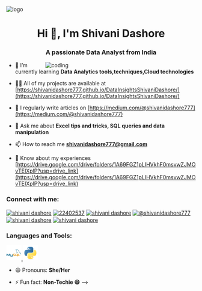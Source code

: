 ![logo](https://github.com/shivanidashore777/shivanidashore777/blob/main/ShivaNi%20git%20banner.png)

<h1 align="center">Hi 👋, I'm Shivani Dashore</h1>
<h3 align="center">A passionate Data Analyst from India</h3>

<img align="right" alt="coding" width="400" src="https://digitalcreativemind.com/wp-content/uploads/2021/06/Analytics_amp_Data_Science.gif">


- 🌱 I’m currently learning **Data Analytics tools,techniques,Cloud technologies**

- 👨‍💻 All of my projects are available at [https://shivanidashore777.github.io/DataInsightsShivaniDashore/](https://shivanidashore777.github.io/DataInsightsShivaniDashore/)

- 📝 I regularly write articles on [https://medium.com/@shivanidashore777](https://medium.com/@shivanidashore777)

- 💬 Ask me about **Excel tips and tricks, SQL queries and data manipulation**

- 📫 How to reach me **shivanidashore777@gmail.com**

- 📄 Know about my experiences [https://drive.google.com/drive/folders/1A69FGZ1pLIHVkhF0msvwZJMOvTEIXplP?usp=drive_link](https://drive.google.com/drive/folders/1A69FGZ1pLIHVkhF0msvwZJMOvTEIXplP?usp=drive_link)

<h3 align="left">Connect with me:</h3>
<p align="left">
<a href="https://linkedin.com/in/shivani dashore" target="blank"><img align="center" src="https://raw.githubusercontent.com/rahuldkjain/github-profile-readme-generator/master/src/images/icons/Social/linked-in-alt.svg" alt="shivani dashore" height="30" width="40" /></a>
<a href="https://stackoverflow.com/users/22402537" target="blank"><img align="center" src="https://raw.githubusercontent.com/rahuldkjain/github-profile-readme-generator/master/src/images/icons/Social/stack-overflow.svg" alt="22402537" height="30" width="40" /></a>
<a href="https://kaggle.com/shivani dashore" target="blank"><img align="center" src="https://raw.githubusercontent.com/rahuldkjain/github-profile-readme-generator/master/src/images/icons/Social/kaggle.svg" alt="shivani dashore" height="30" width="40" /></a>
<a href="https://medium.com/@shivanidashore777" target="blank"><img align="center" src="https://raw.githubusercontent.com/rahuldkjain/github-profile-readme-generator/master/src/images/icons/Social/medium.svg" alt="@shivanidashore777" height="30" width="40" /></a>
<a href="https://www.hackerrank.com/shivani dashore" target="blank"><img align="center" src="https://raw.githubusercontent.com/rahuldkjain/github-profile-readme-generator/master/src/images/icons/Social/hackerrank.svg" alt="shivani dashore" height="30" width="40" /></a>
<a href="https://www.leetcode.com/shivani dashore" target="blank"><img align="center" src="https://raw.githubusercontent.com/rahuldkjain/github-profile-readme-generator/master/src/images/icons/Social/leet-code.svg" alt="shivani dashore" height="30" width="40" /></a>
</p>

<h3 align="left">Languages and Tools:</h3>
<p align="left"> <a href="https://www.mysql.com/" target="_blank" rel="noreferrer"> <img src="https://raw.githubusercontent.com/devicons/devicon/master/icons/mysql/mysql-original-wordmark.svg" alt="mysql" width="40" height="40"/> </a> <a href="https://www.python.org" target="_blank" rel="noreferrer"> <img src="https://raw.githubusercontent.com/devicons/devicon/master/icons/python/python-original.svg" alt="python" width="40" height="40"/> </a> </p>

- 😄 Pronouns: **She/Her**

- ⚡ Fun fact: **Non-Techie 😄**
-->
